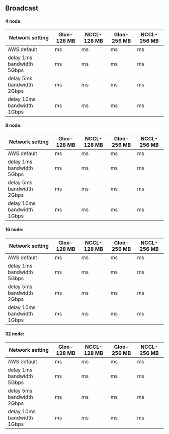 ## Broadcast

#### 4 node:
| Network setting             | Gloo-128 MB | NCCL-128 MB | Gloo-256 MB | NCCL-256 MB |
|-----------------------------|-------------|-------------|-----|-----|
| AWS default                 | ms          | ms          |  ms |  ms |
| delay 1ms  bandwidth 5Gbps  | ms          | ms          |  ms |  ms |
| delay 5ms  bandwidth 2Gbps  | ms          | ms          |  ms |  ms |
| delay 10ms  bandwidth 1Gbps | ms          | ms          |  ms |  ms |

#### 8 node:
| Network setting             | Gloo-128 MB | NCCL-128 MB | Gloo-256 MB | NCCL-256 MB |
|-----------------------------|-------------|-------------|-----|-----|
| AWS default                 | ms          | ms          |  ms |  ms |
| delay 1ms  bandwidth 5Gbps  | ms          | ms          |  ms |  ms |
| delay 5ms  bandwidth 2Gbps  | ms          | ms          |  ms |  ms |
| delay 10ms  bandwidth 1Gbps | ms          | ms          |  ms |  ms |

#### 16 node:
| Network setting             | Gloo-128 MB | NCCL-128 MB | Gloo-256 MB | NCCL-256 MB |
|-----------------------------|-------------|-------------|-----|-----|
| AWS default                 | ms          | ms          |  ms |  ms |
| delay 1ms  bandwidth 5Gbps  | ms          | ms          |  ms |  ms |
| delay 5ms  bandwidth 2Gbps  | ms          | ms          |  ms |  ms |
| delay 10ms  bandwidth 1Gbps | ms          | ms          |  ms |  ms |


#### 32 node:
| Network setting             | Gloo-128 MB | NCCL-128 MB | Gloo-256 MB | NCCL-256 MB |
|-----------------------------|-------------|-------------|-----|-----|
| AWS default                 | ms          | ms          |  ms |  ms |
| delay 1ms  bandwidth 5Gbps  | ms          | ms          |  ms |  ms |
| delay 5ms  bandwidth 2Gbps  | ms          | ms          |  ms |  ms |
| delay 10ms  bandwidth 1Gbps | ms          | ms          |  ms |  ms |